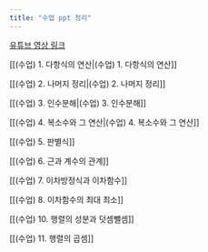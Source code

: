 ```yaml
---
title: "수업 ppt 정리"
---
```


<a href="https://www.youtube.com/playlist?list=PLZbiDKYSrfMAQX4CsuOI1cudbyMpheSH-">유튜브 영상 링크</a>


[[(수업) 1. 다항식의 연산|(수업) 1. 다항식의 연산]]


[[(수업) 2. 나머지 정리|(수업) 2. 나머지 정리]]


[[(수업) 3. 인수분해|(수업) 3. 인수분해]]


[[(수업) 4. 복소수와 그 연산|(수업) 4. 복소수와 그 연산]]


[[(수업) 5. 판별식]]


[[(수업) 6. 근과 계수의 관계]]


[[(수업) 7. 이차방정식과 이차함수]]


[[(수업) 8. 이차함수의 최대 최소]]




[[(수업) 10. 행렬의 성분과 덧셈뺄셈]]


[[(수업) 11. 행렬의 곱셈]]


